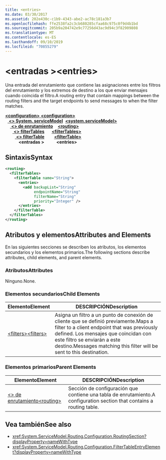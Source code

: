 ```yaml
---
title: <entries>
ms.date: 03/30/2017
ms.assetid: 202e430c-c1b9-4343-abe2-ac78c181a3b7
ms.openlocfilehash: ffe2538fa2c3cb680285cfaa68c975c0f9d4b1bd
ms.sourcegitcommit: 205b9a204742e9c77256d43ac9d94c3f82909808
ms.translationtype: MT
ms.contentlocale: es-ES
ms.lasthandoff: 09/10/2019
ms.locfileid: "70855279"
---
```

# <a name="entries"></a><span data-ttu-id="fb2ea-101">\<entradas ></span><span class="sxs-lookup"><span data-stu-id="fb2ea-101">\<entries></span></span>
<span data-ttu-id="fb2ea-102">Una entrada del enrutamiento que contiene las asignaciones entre los filtros del enrutamiento y los extremos de destino a los que enviar mensajes cuando coincida el filtro.</span><span class="sxs-lookup"><span data-stu-id="fb2ea-102">A routing entry that contain mappings between the routing filters and the target endpoints to send messages to when the filter matches.</span></span>  
  
<span data-ttu-id="fb2ea-103">[ **\<configuration>** ](../configuration-element.md)</span><span class="sxs-lookup"><span data-stu-id="fb2ea-103">[**\<configuration>**](../configuration-element.md)</span></span>\
<span data-ttu-id="fb2ea-104">&nbsp;&nbsp;[ **\<> System. serviceModel**](system-servicemodel.md)</span><span class="sxs-lookup"><span data-stu-id="fb2ea-104">&nbsp;&nbsp;[**\<system.serviceModel>**](system-servicemodel.md)</span></span>\
<span data-ttu-id="fb2ea-105">&nbsp;&nbsp;&nbsp;&nbsp;[ **\<> de enrutamiento**](routing.md)</span><span class="sxs-lookup"><span data-stu-id="fb2ea-105">&nbsp;&nbsp;&nbsp;&nbsp;[**\<routing>**](routing.md)</span></span>\
<span data-ttu-id="fb2ea-106">&nbsp;&nbsp;&nbsp;&nbsp;&nbsp;&nbsp;[ **\<> filterTables**](filtertables.md)</span><span class="sxs-lookup"><span data-stu-id="fb2ea-106">&nbsp;&nbsp;&nbsp;&nbsp;&nbsp;&nbsp;[**\<filterTables>**](filtertables.md)</span></span>\
<span data-ttu-id="fb2ea-107">&nbsp;&nbsp;&nbsp;&nbsp;&nbsp;&nbsp;&nbsp;&nbsp;[ **\<> filterTable**](filtertable.md)</span><span class="sxs-lookup"><span data-stu-id="fb2ea-107">&nbsp;&nbsp;&nbsp;&nbsp;&nbsp;&nbsp;&nbsp;&nbsp;[**\<filterTable>**](filtertable.md)</span></span>\
<span data-ttu-id="fb2ea-108">&nbsp;&nbsp;&nbsp;&nbsp;&nbsp;&nbsp;&nbsp;&nbsp;&nbsp;&nbsp; **\<entradas >**</span><span class="sxs-lookup"><span data-stu-id="fb2ea-108">&nbsp;&nbsp;&nbsp;&nbsp;&nbsp;&nbsp;&nbsp;&nbsp;&nbsp;&nbsp;**\<entries>**</span></span>  
  
## <a name="syntax"></a><span data-ttu-id="fb2ea-109">Sintaxis</span><span class="sxs-lookup"><span data-stu-id="fb2ea-109">Syntax</span></span>  
  
```xml  
<routing>
  <filterTables>
    <filterTable name="String">
      <entries>
        <add backupList="String"
             endpointName="String"
             filterName="String"
             priority="Integer" />
      </entries>
    </filterTable>
  </filterTables>
</routing>
```  
  
## <a name="attributes-and-elements"></a><span data-ttu-id="fb2ea-110">Atributos y elementos</span><span class="sxs-lookup"><span data-stu-id="fb2ea-110">Attributes and Elements</span></span>  
 <span data-ttu-id="fb2ea-111">En las siguientes secciones se describen los atributos, los elementos secundarios y los elementos primarios.</span><span class="sxs-lookup"><span data-stu-id="fb2ea-111">The following sections describe attributes, child elements, and parent elements.</span></span>  
  
### <a name="attributes"></a><span data-ttu-id="fb2ea-112">Atributos</span><span class="sxs-lookup"><span data-stu-id="fb2ea-112">Attributes</span></span>  
 <span data-ttu-id="fb2ea-113">Ninguno.</span><span class="sxs-lookup"><span data-stu-id="fb2ea-113">None.</span></span>  
  
### <a name="child-elements"></a><span data-ttu-id="fb2ea-114">Elementos secundarios</span><span class="sxs-lookup"><span data-stu-id="fb2ea-114">Child Elements</span></span>  
  
|<span data-ttu-id="fb2ea-115">Elemento</span><span class="sxs-lookup"><span data-stu-id="fb2ea-115">Element</span></span>|<span data-ttu-id="fb2ea-116">DESCRIPCIÓN</span><span class="sxs-lookup"><span data-stu-id="fb2ea-116">Description</span></span>|  
|-------------|-----------------|  
|[<span data-ttu-id="fb2ea-117">\<filters></span><span class="sxs-lookup"><span data-stu-id="fb2ea-117">\<filters></span></span>](filters-of-routing.md)|<span data-ttu-id="fb2ea-118">Asigna un filtro a un punto de conexión de cliente que se definió previamente.</span><span class="sxs-lookup"><span data-stu-id="fb2ea-118">Maps a filter to a client endpoint that was previously defined.</span></span> <span data-ttu-id="fb2ea-119">Los mensajes que coincidan con este filtro se enviarán a este destino.</span><span class="sxs-lookup"><span data-stu-id="fb2ea-119">Messages matching this filter will be sent to this destination.</span></span>|  
  
### <a name="parent-elements"></a><span data-ttu-id="fb2ea-120">Elementos primarios</span><span class="sxs-lookup"><span data-stu-id="fb2ea-120">Parent Elements</span></span>  
  
|<span data-ttu-id="fb2ea-121">Elemento</span><span class="sxs-lookup"><span data-stu-id="fb2ea-121">Element</span></span>|<span data-ttu-id="fb2ea-122">DESCRIPCIÓN</span><span class="sxs-lookup"><span data-stu-id="fb2ea-122">Description</span></span>|  
|-------------|-----------------|  
|[<span data-ttu-id="fb2ea-123">\<> de enrutamiento</span><span class="sxs-lookup"><span data-stu-id="fb2ea-123">\<routing></span></span>](routing.md)|<span data-ttu-id="fb2ea-124">Sección de configuración que contiene una tabla de enrutamiento.</span><span class="sxs-lookup"><span data-stu-id="fb2ea-124">A configuration section that contains a routing table.</span></span>|  
  
## <a name="see-also"></a><span data-ttu-id="fb2ea-125">Vea también</span><span class="sxs-lookup"><span data-stu-id="fb2ea-125">See also</span></span>

- <xref:System.ServiceModel.Routing.Configuration.RoutingSection?displayProperty=nameWithType>
- <xref:System.ServiceModel.Routing.Configuration.FilterTableEntryElement?displayProperty=nameWithType>
